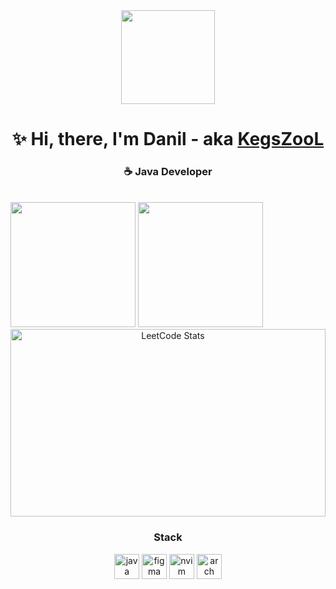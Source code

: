 <div align="center">
  <img height=150 src="https://github.com/KegsZooL/GIFS/raw/main/5.gif" alt="">
</div>

<h1 align="center">
  ✨ Hi, there, I'm Danil - aka&nbsp;<a href="https://github.com/KegsZooL">KegsZooL</a>
</h1>
<h3 align="center">☕ Java Developer</h3><br>

<div>
  <img height=200 src="https://github-readme-stats.vercel.app/api?username=kegszool&show_icons=true&theme=synthwave&rank_icon=github"></img>
  <img height=200 src="https://github-readme-stats.vercel.app/api/top-langs?username=kegszool&layout=compact&langs_count=8&card_width=320&theme=synthwave&show_icons=true" />
</div>

<div align="center">
  <img style="width: 100%; height: 300px;" src="https://leetcard.jacoblin.cool/KegsZooL?theme=radical&font=Inter&ext=heatmap" alt="LeetCode Stats">
</div>

<h3 align="center">Stack</h3>
<div align="center">
  <img src="https://cdn.jsdelivr.net/gh/devicons/devicon@latest/icons/java/java-original-wordmark.svg" target="_blank" alt="java" height="40px">
  <img src="https://cdn.jsdelivr.net/gh/devicons/devicon@latest/icons/figma/figma-original.svg" target="_blank" alt="figma" height="40px">
  <img src="https://cdn.jsdelivr.net/gh/devicons/devicon@latest/icons/neovim/neovim-original.svg" target="_blank" alt="nvim" height="40px">
  <img src="https://cdn.jsdelivr.net/gh/devicons/devicon@latest/icons/archlinux/archlinux-original.svg" target="_blank" alt="arch" height="40px">
</div>
